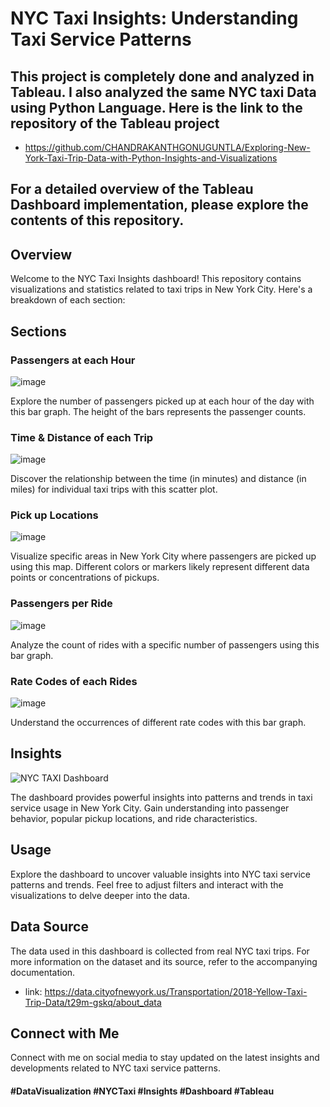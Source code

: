 # NYC Taxi Insights: Understanding Taxi Service Patterns
## This project is completely done and analyzed in Tableau. I also analyzed the same NYC taxi Data using Python Language. Here is the link to the repository of the Tableau project
- https://github.com/CHANDRAKANTHGONUGUNTLA/Exploring-New-York-Taxi-Trip-Data-with-Python-Insights-and-Visualizations
## For a detailed overview of the Tableau Dashboard implementation, please explore the contents of this repository.
## Overview

Welcome to the NYC Taxi Insights dashboard! This repository contains visualizations and statistics related to taxi trips in New York City. Here's a breakdown of each section:

## Sections

### Passengers at each Hour
![image](https://github.com/CHANDRAKANTHGONUGUNTLA/NYC-Taxi-Insights-Visualizing-Tableau-Dashboard/assets/97879005/eaa9be4e-5681-485f-9483-50ef14ac3bc3)

Explore the number of passengers picked up at each hour of the day with this bar graph. The height of the bars represents the passenger counts.

### Time & Distance of each Trip
![image](https://github.com/CHANDRAKANTHGONUGUNTLA/NYC-Taxi-Insights-Visualizing-Tableau-Dashboard/assets/97879005/c9bdb805-879c-41e1-bd89-acb81ef18da8)

Discover the relationship between the time (in minutes) and distance (in miles) for individual taxi trips with this scatter plot.

### Pick up Locations
![image](https://github.com/CHANDRAKANTHGONUGUNTLA/NYC-Taxi-Insights-Visualizing-Tableau-Dashboard/assets/97879005/08a54e90-8c57-4008-8059-b0bfe62e5029)

Visualize specific areas in New York City where passengers are picked up using this map. Different colors or markers likely represent different data points or concentrations of pickups.

### Passengers per Ride
![image](https://github.com/CHANDRAKANTHGONUGUNTLA/NYC-Taxi-Insights-Visualizing-Tableau-Dashboard/assets/97879005/b6194eae-8e21-4eee-8aa2-721c3bba257b)

Analyze the count of rides with a specific number of passengers using this bar graph.

### Rate Codes of each Rides
![image](https://github.com/CHANDRAKANTHGONUGUNTLA/NYC-Taxi-Insights-Visualizing-Tableau-Dashboard/assets/97879005/c638aba5-716e-401f-9cd9-e5c9409d1a2c)

Understand the occurrences of different rate codes with this bar graph.

## Insights
![NYC TAXI Dashboard](https://github.com/CHANDRAKANTHGONUGUNTLA/NYC-Taxi-Insights-Visualizing-Tableau-Dashboard/assets/97879005/7638f2f1-8b6b-4f06-a8ea-f09932683c26)

The dashboard provides powerful insights into patterns and trends in taxi service usage in New York City. Gain understanding into passenger behavior, popular pickup locations, and ride characteristics.

## Usage

Explore the dashboard to uncover valuable insights into NYC taxi service patterns and trends. Feel free to adjust filters and interact with the visualizations to delve deeper into the data.

## Data Source

The data used in this dashboard is collected from real NYC taxi trips. For more information on the dataset and its source, refer to the accompanying documentation.
- link: https://data.cityofnewyork.us/Transportation/2018-Yellow-Taxi-Trip-Data/t29m-gskq/about_data

## Connect with Me

Connect with me on social media to stay updated on the latest insights and developments related to NYC taxi service patterns.

#### #DataVisualization #NYCTaxi #Insights #Dashboard #Tableau
